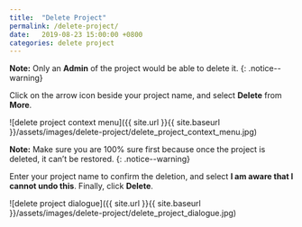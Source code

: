 ```yaml
---
title:  "Delete Project"
permalink: /delete-project/
date:   2019-08-23 15:00:00 +0800
categories: delete project
---
```

**Note:** Only an **Admin** of the project would be able to delete it.
{: .notice--warning}

Click on the arrow icon beside your project name, and select **Delete** from **More**.

![delete project context menu]({{ site.url }}{{ site.baseurl }}/assets/images/delete-project/delete_project_context_menu.jpg)

**Note:** Make sure you are 100% sure first because once the project is deleted, it can’t be restored. 
{: .notice--warning}

Enter your project name to confirm the deletion, and select **I am aware that I cannot undo this**. Finally, click **Delete**. 

![delete project dialogue]({{ site.url }}{{ site.baseurl }}/assets/images/delete-project/delete_project_dialogue.jpg)